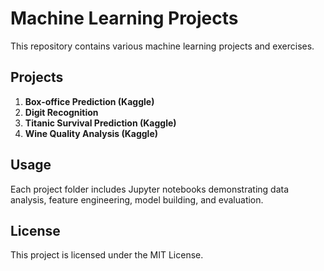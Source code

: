 # Machine Learning Projects
This repository contains various machine learning projects and exercises.

## Projects

1. **Box-office Prediction (Kaggle)**
2. **Digit Recognition**
3. **Titanic Survival Prediction (Kaggle)**
4. **Wine Quality Analysis (Kaggle)**

## Usage
Each project folder includes Jupyter notebooks demonstrating data analysis, feature engineering, model building, and evaluation.

## License
This project is licensed under the MIT License.